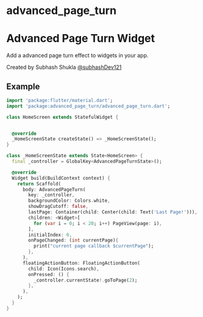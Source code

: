 # advanced_page_turn


# Advanced Page Turn Widget


Add a advanced page turn effect to widgets in your app.

Created by Subhash Shukla [@subhashDev121](https://github.com/subhashDev121)


## Example

```dart
import 'package:flutter/material.dart';
import 'package:advanced_page_turn/advanced_page_turn.dart';

class HomeScreen extends StatefulWidget {


  @override
  _HomeScreenState createState() => _HomeScreenState();
}

class _HomeScreenState extends State<HomeScreen> {
  final _controller = GlobalKey<AdvancedPageTurnState>();

  @override
  Widget build(BuildContext context) {
    return Scaffold(
      body: AdvancedPageTurn(
        key: _controller,
        backgroundColor: Colors.white,
        showDragCutoff: false,
        lastPage: Container(child: Center(child: Text('Last Page!'))),
        children: <Widget>[
          for (var i = 0; i < 20; i++) PageView(page: i),
        ],
        initialIndex: 0,
        onPageChanged: (int currentPage){
          print("current page callback $currentPage");
        },
      ),
      floatingActionButton: FloatingActionButton(
        child: Icon(Icons.search),
        onPressed: () {
          _controller.currentState!.goToPage(2);
        },
      ),
    );
  }
}



```
